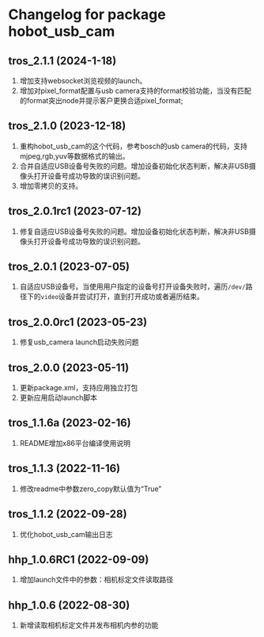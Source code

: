 # Changelog for package hobot_usb_cam

tros_2.1.1 (2024-1-18)
------------------
1. 增加支持websocket浏览视频的launch。
2. 增加对pixel_format配置与usb camera支持的format校验功能，当没有匹配的format突出node并提示客户更换合适pixel_format;

tros_2.1.0 (2023-12-18)
------------------
1. 重构hobot_usb_cam的这个代码，参考bosch的usb camera的代码，支持mjpeg,rgb,yuv等数据格式的输出。
2. 合并自适应USB设备号失败的问题。增加设备初始化状态判断，解决非USB摄像头打开设备号成功导致的误识别问题。
3. 增加零拷贝的支持。

tros_2.0.1rc1 (2023-07-12)
------------------
1. 修复自适应USB设备号失败的问题。增加设备初始化状态判断，解决非USB摄像头打开设备号成功导致的误识别问题。

tros_2.0.1 (2023-07-05)
------------------
1. 自适应USB设备号。当使用用户指定的设备号打开设备失败时，遍历`/dev/`路径下的`video`设备并尝试打开，直到打开成功或者遍历结束。

tros_2.0.0rc1 (2023-05-23)
------------------
1. 修复usb_camera launch启动失败问题

tros_2.0.0 (2023-05-11)
------------------
1. 更新package.xml，支持应用独立打包
2. 更新应用启动launch脚本

tros_1.1.6a (2023-02-16)
------------------
1. README增加x86平台编译使用说明

tros_1.1.3 (2022-11-16)
------------------
1. 修改readme中参数zero_copy默认值为“True”

tros_1.1.2 (2022-09-28)
------------------
1. 优化hobot_usb_cam输出日志

hhp_1.0.6RC1 (2022-09-09)
------------------
1. 增加launch文件中的参数：相机标定文件读取路径

hhp_1.0.6 (2022-08-30)
------------------
1. 新增读取相机标定文件并发布相机内参的功能

